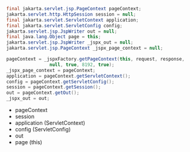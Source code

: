 ```java
final jakarta.servlet.jsp.PageContext pageContext;
jakarta.servlet.http.HttpSession session = null;
final jakarta.servlet.ServletContext application;
final jakarta.servlet.ServletConfig config;
jakarta.servlet.jsp.JspWriter out = null;
final java.lang.Object page = this;
jakarta.servlet.jsp.JspWriter _jspx_out = null;
jakarta.servlet.jsp.PageContext _jspx_page_context = null;
```



```java
pageContext = _jspxFactory.getPageContext(this, request, response,
      			null, true, 8192, true);
_jspx_page_context = pageContext;
application = pageContext.getServletContext();
config = pageContext.getServletConfig();
session = pageContext.getSession();
out = pageContext.getOut();
_jspx_out = out;
```



- pageContext
- session
- application  (ServletContext)
- config  (ServletConfig)
- out
- page  (this)